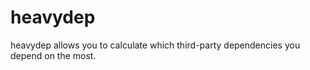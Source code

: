 heavydep
========

heavydep allows you to calculate which third-party dependencies you depend on the most.
